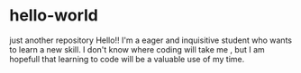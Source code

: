 # hello-world
just another repository
Hello!! I'm a eager and inquisitive student who wants to learn a new skill. I don't know where coding will take me , but I am hopefull that learning to code will be a valuable use of my time. 
